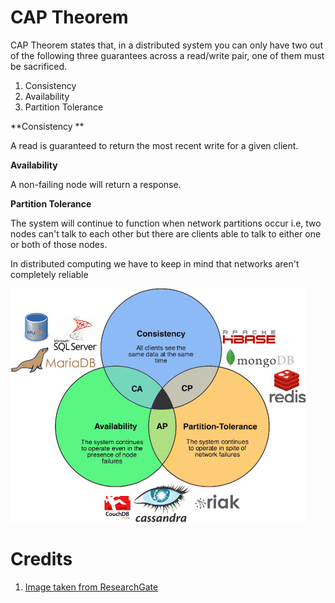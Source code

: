 # CAP Theorem

CAP Theorem states that, in a distributed system you can only have two out of the following three guarantees across a read/write pair, one of them must be sacrificed. 

1. Consistency
2. Availability
3. Partition Tolerance

**Consistency **

A read is guaranteed to return the most recent write for a given client.

**Availability**

A non-failing node will return a response.

**Partition Tolerance**

The system will continue to function when network partitions occur i.e, two nodes can't talk to each other but there are clients able to talk to either one or both of those nodes.

In distributed computing we have to keep in mind that networks aren't completely reliable


![](/assets/images/CAP_Theorem.png)


# Credits

1. [Image taken from ResearchGate](https://www.researchgate.net/figure/282519669_fig1_Figure-1-CAP-theorem-with-databases-that-choose-CA-CP-and-AP)